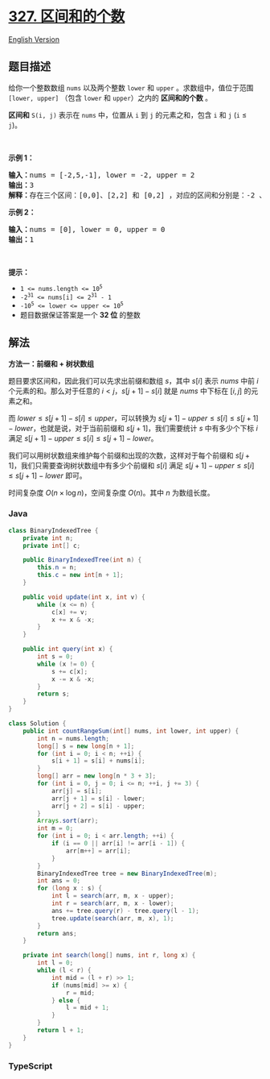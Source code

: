 # [327. 区间和的个数](https://leetcode.cn/problems/count-of-range-sum)

[English Version](/solution/0300-0399/0327.Count%20of%20Range%20Sum/README_EN.md)

## 题目描述

<!-- 这里写题目描述 -->

<p>给你一个整数数组 <code>nums</code> 以及两个整数 <code>lower</code> 和 <code>upper</code> 。求数组中，值位于范围 <code>[lower, upper]</code> （包含 <code>lower</code> 和 <code>upper</code>）之内的 <strong>区间和的个数</strong> 。</p>

<p><strong>区间和</strong> <code>S(i, j)</code> 表示在 <code>nums</code> 中，位置从 <code>i</code> 到 <code>j</code> 的元素之和，包含 <code>i</code> 和 <code>j</code> (<code>i</code> ≤ <code>j</code>)。</p>

<p> </p>
<strong>示例 1：</strong>

<pre>
<strong>输入：</strong>nums = [-2,5,-1], lower = -2, upper = 2
<strong>输出：</strong>3
<strong>解释：</strong>存在三个区间：[0,0]、[2,2] 和 [0,2] ，对应的区间和分别是：-2 、-1 、2 。
</pre>

<p><strong>示例 2：</strong></p>

<pre>
<strong>输入：</strong>nums = [0], lower = 0, upper = 0
<strong>输出：</strong>1
</pre>

<p> </p>

<p><strong>提示：</strong></p>

<ul>
	<li><code>1 <= nums.length <= 10<sup>5</sup></code></li>
	<li><code>-2<sup>31</sup> <= nums[i] <= 2<sup>31</sup> - 1</code></li>
	<li><code>-10<sup>5</sup> <= lower <= upper <= 10<sup>5</sup></code></li>
	<li>题目数据保证答案是一个 <strong>32 位</strong> 的整数</li>
</ul>

## 解法

**方法一：前缀和 + 树状数组**

题目要求区间和，因此我们可以先求出前缀和数组 $s$，其中 $s[i]$ 表示 $nums$ 中前 $i$ 个元素的和。那么对于任意的 $i \lt j$，$s[j+1] - s[i]$ 就是 $nums$ 中下标在 $[i, j]$ 的元素之和。

而 $lower \leq s[j+1] - s[i] \leq upper$，可以转换为 $s[j+1] - upper \leq s[i] \leq s[j+1] - lower$，也就是说，对于当前前缀和 $s[j+1]$，我们需要统计 $s$ 中有多少个下标 $i$ 满足 $s[j+1] - upper \leq s[i] \leq s[j+1] - lower$。

我们可以用树状数组来维护每个前缀和出现的次数，这样对于每个前缀和 $s[j+1]$，我们只需要查询树状数组中有多少个前缀和 $s[i]$ 满足 $s[j+1] - upper \leq s[i] \leq s[j+1] - lower$ 即可。

时间复杂度 $O(n \times \log n)$，空间复杂度 $O(n)$。其中 $n$ 为数组长度。

### **Java**

```java
class BinaryIndexedTree {
    private int n;
    private int[] c;

    public BinaryIndexedTree(int n) {
        this.n = n;
        this.c = new int[n + 1];
    }

    public void update(int x, int v) {
        while (x <= n) {
            c[x] += v;
            x += x & -x;
        }
    }

    public int query(int x) {
        int s = 0;
        while (x != 0) {
            s += c[x];
            x -= x & -x;
        }
        return s;
    }
}

class Solution {
    public int countRangeSum(int[] nums, int lower, int upper) {
        int n = nums.length;
        long[] s = new long[n + 1];
        for (int i = 0; i < n; ++i) {
            s[i + 1] = s[i] + nums[i];
        }
        long[] arr = new long[n * 3 + 3];
        for (int i = 0, j = 0; i <= n; ++i, j += 3) {
            arr[j] = s[i];
            arr[j + 1] = s[i] - lower;
            arr[j + 2] = s[i] - upper;
        }
        Arrays.sort(arr);
        int m = 0;
        for (int i = 0; i < arr.length; ++i) {
            if (i == 0 || arr[i] != arr[i - 1]) {
                arr[m++] = arr[i];
            }
        }
        BinaryIndexedTree tree = new BinaryIndexedTree(m);
        int ans = 0;
        for (long x : s) {
            int l = search(arr, m, x - upper);
            int r = search(arr, m, x - lower);
            ans += tree.query(r) - tree.query(l - 1);
            tree.update(search(arr, m, x), 1);
        }
        return ans;
    }

    private int search(long[] nums, int r, long x) {
        int l = 0;
        while (l < r) {
            int mid = (l + r) >> 1;
            if (nums[mid] >= x) {
                r = mid;
            } else {
                l = mid + 1;
            }
        }
        return l + 1;
    }
}
```

### **TypeScript**
